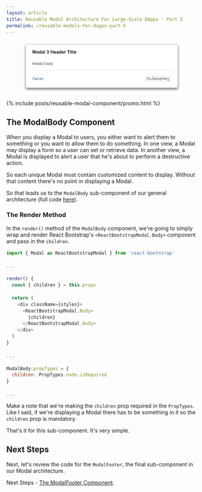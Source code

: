 ```yaml
---
layout: article
title: Reusable Modal Architecture For Large-Scale DApps - Part 5
permalink: /reusable-modals-for-dapps-part-5
---
```


<figure class="center">
  <img class="promo-image" src="/assets/images/posts/reusable-modals/modal-snapshot.png" alt="Reusable modal snapshot" />
</figure>

{% include posts/reusable-modal-component/promo.html %}

## The ModalBody Component

When you display a Modal to users, you either want to alert them to something or you want to allow them to do something.  In one view, a Modal may display a form so a user can set or retrieve data.  In another view, a Modal is displayed to alert a user that he's about to perform a destructive action.

So each unique Modal must contain customized content to display.  Without that content there's no point in displaying a Modal.

So that leads us to the ```ModalBody``` sub-component of our general architecture (full code [here](https://gist.github.com/hackingbeauty/b6a55acd344a3124d563bc4b5202ab23)).

### The Render Method

In the ```render()``` method of the ```ModalBody``` component, we're going to simply wrap and render React Bootstrap's ```<ReactBootstrapModal.Body>``` component and pass in the ```children```.

```javascript
import { Modal as ReactBootstrapModal } from 'react-bootstrap'

...

render() {
  const { children } = this.props

  return (
    <div className={styles}>
      <ReactBootstrapModal.Body>
        {children}
      </ReactBootstrapModal.Body>
    </div>
  )
}

...

ModalBody.propTypes = {
  children: PropTypes.node.isRequired
}

...
```

Make a note that we're making the ```children``` prop required in the ```PropTypes```.  Like I said, if we're displaying a Modal there has to be something in it so the ```children``` prop is mandatory.

That's it for this sub-component.  It's very simple.

## Next Steps

Next, let's review the code for the ```ModalFooter```, the final sub-component in our Modal architecture.

Next Steps - [The ModalFooter Component](/reusable-modals-for-dapps-part-6).

